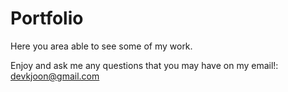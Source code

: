 # Portfolio

Here you area able to see some of my work. 

Enjoy and ask me any questions that you may have on my email!: devkjoon@gmail.com
